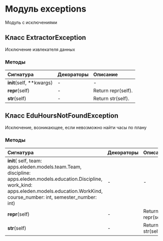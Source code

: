 # Модуль exceptions

Модуль с исключениями

## Класс ExtractorException

Исключение извлекателя данных

### Методы

| Сигнатура                | Декораторы | Описание           |
| :----------------------- | :--------- | :----------------- |
| __init__(self, **kwargs) | -          | -                  |
| __repr__(self)           | -          | Return repr(self). |
| __str__(self)            | -          | Return str(self).  |

## Класс EduHoursNotFoundException

Исключение, возникающее, если невозможно найти часы по плану

### Методы

| Сигнатура                                                                                                                                                                                            | Декораторы | Описание           |
| :--------------------------------------------------------------------------------------------------------------------------------------------------------------------------------------------------- | :--------- | :----------------- |
| __init__( self, team: apps.eleden.models.team.Team, discipline: apps.eleden.models.education.Discipline, work_kind: apps.eleden.models.education.WorkKind, course_number: int, semester_number: int) | -          | -                  |
| __repr__(self)                                                                                                                                                                                       | -          | Return repr(self). |
| __str__(self)                                                                                                                                                                                        | -          | Return str(self).  |